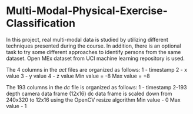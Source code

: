 # Multi-Modal-Physical-Exercise-Classification
In this project, real multi-modal data is studied by utilizing different techniques presented during the course. In addition, there is an optional task to try some different approaches to identify persons from the same dataset. Open MEx dataset from UCI machine learning repository is used. 

The 4 columns in the *act* files are organized as follows:
1 - timestamp
2 - x value
3 - y value
4 - z value
Min value = -8
Max value = +8


The 193 columns in the *dc* file is organized as follows:
1 - timestamp
2-193 depth camera data frame (12x16)
dc data frame is scaled down from 240x320 to 12x16 using the OpenCV resize
algorithm
Min value - 0
Max value - 1
